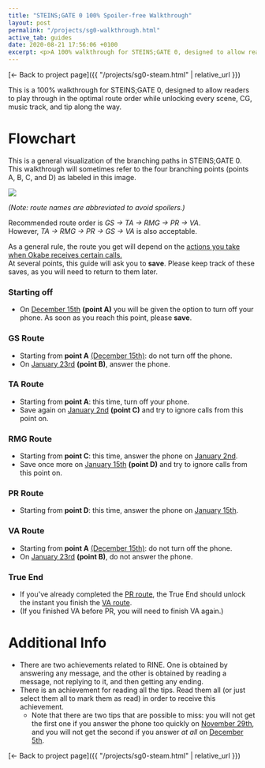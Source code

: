 ```yaml
---
title: "STEINS;GATE 0 100% Spoiler-free Walkthrough"
layout: post
permalink: "/projects/sg0-walkthrough.html"
active_tab: guides
date: 2020-08-21 17:56:06 +0100
excerpt: <p>A 100% walkthrough for STEINS;GATE 0, designed to allow readers to play through in the optimal route order while unlocking every scene, CG, music track, and tip along the way.</p>
---
```


[← Back to project page]({{ "/projects/sg0-steam.html" | relative_url }})

This is a 100% walkthrough for STEINS;GATE 0, designed to allow readers to play through in the optimal route order while unlocking every scene, CG, music track, and tip along the way.

# Flowchart

<p>This is a general visualization of the branching paths in STEINS;GATE 0. This walkthrough will sometimes refer to the four branching points (points A, B, C, and D) as labeled in this image.</p>

![](/uploads/sg0_walkthrough_flow.png)

<p><i>(Note: route names are abbreviated to avoid spoilers.)</i></p>

<p>Recommended route order is <i>GS → TA → RMG → PR → VA</i>.<br> However, <i>TA → RMG → PR → GS → VA</i> is also acceptable.</p>

<p>As a general rule, the route you get will depend on the <u>actions you take when Okabe receives certain calls.</u><br>At several points, this guide will ask you to <strong>save</strong>. Please keep track of these saves, as you will need to return to them later.</p>

### Starting off

- On <u>December 15th</u> <strong>(point A)</strong> you will be given the option to turn off your phone. As soon as you reach this point, please <strong>save</strong>.

### GS Route

- Starting from <strong>point A</strong> <u>(December 15th)</u>: do not turn off the phone.
- On <u>January 23rd</u> <strong>(point B)</strong>, answer the phone.

### TA Route

- Starting from <strong>point A</strong>: this time, turn off your phone.
- Save again on <u>January 2nd</u> <strong>(point C)</strong> and try to ignore calls from this point on.

### RMG Route

- Starting from <strong>point C</strong>: this time, answer the phone on <u>January 2nd</u>.
- Save once more on <u>January 15th</u> <strong>(point D)</strong> and try to ignore calls from this point on.

### PR Route

- Starting from <strong>point D</strong>: this time, answer the phone on <u>January 15th</u>.

### VA Route

- Starting from <strong>point A</strong> <u>(December 15th)</u>: do not turn off the phone.
- On <u>January 23rd</u> <strong>(point B)</strong>, do not answer the phone.

### True End

- If you've already completed the <u>PR route</u>, the True End should unlock the instant you finish the <u>VA route</u>.
- (If you finished VA before PR, you will need to finish VA again.)

# Additional Info

- There are two achievements related to RINE. One is obtained by answering any message, and the other is obtained by reading a message, not replying to it, and then getting any ending.
- There is an achievement for reading all the tips. Read them all (or just select them all to mark them as read) in order to receive this achievement.
  - Note that there are two tips that are possible to miss: you will not get the first one if you answer the phone too quickly on <u>November 29th</u>, and you will not get the second if you answer <i>at all</i> on <u>December 5th</u>.

[← Back to project page]({{ "/projects/sg0-steam.html" | relative_url }})
